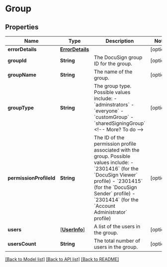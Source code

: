 # Group

## Properties
Name | Type | Description | Notes
------------ | ------------- | ------------- | -------------
**errorDetails** | [**ErrorDetails**](ErrorDetails.md) |  | [optional] 
**groupId** | **String** | The DocuSign group ID for the group. | [optional] 
**groupName** | **String** | The name of the group. | [optional] 
**groupType** | **String** | The group type. Possible values include:  - &#x60;adminstrators&#x60; - &#x60;everyone&#x60; - &#x60;customGroup&#x60; - &#x60;sharedSigningGroup&#x60;  &lt;!-- More? To do --&gt; | [optional] 
**permissionProfileId** | **String** | The ID of the permission profile associated with the group. Possible values include:  - &#x60;2301416&#x60; (for the &#x60;DocuSign Viewer&#x60; profile) - &#x60;2301415&#x60; (for the &#x60;DocuSign Sender&#x60; profile) - &#x60;2301414&#x60; (for the &#x60;Account Administrator&#x60; profile) | [optional] 
**users** | [[**UserInfo**](UserInfo.md)] | A list of the users in the group. | [optional] 
**usersCount** | **String** | The total number of users in the group. | [optional] 

[[Back to Model list]](../README.md#documentation-for-models) [[Back to API list]](../README.md#documentation-for-api-endpoints) [[Back to README]](../README.md)



